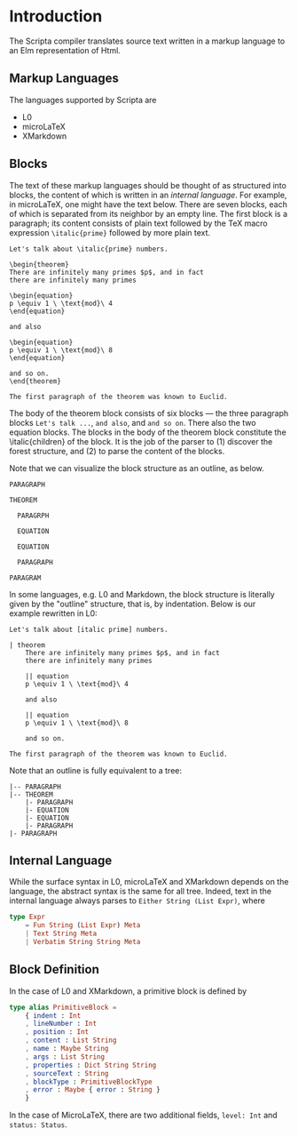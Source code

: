 # Introduction

The Scripta compiler translates source text written
in a markup language to an Elm representation of Html.



## Markup Languages

The languages supported by Scripta are

- L0
- microLaTeX
- XMarkdown

## Blocks

The text of these markup languages 
should be thought of as 
structured into blocks, the content of which 
is written in an _internal language_. 
For example, in microLaTeX, one might have the text
below.  There are seven blocks, each of which 
is separated from its neighbor by an empty line.
The first block is a paragraph; its content consists
of plain text followed by the TeX macro expression 
`\italic{prime}` followed by more plain text.

```text
Let's talk about \italic{prime} numbers.

\begin{theorem}
There are infinitely many primes $p$, and in fact
there are infinitely many primes 

\begin{equation}
p \equiv 1 \ \text{mod}\ 4
\end{equation}

and also

\begin{equation}
p \equiv 1 \ \text{mod}\ 8
\end{equation}

and so on.
\end{theorem}

The first paragraph of the theorem was known to Euclid. 
```
The body of the theorem block consists of six
blocks — the three paragraph blocks `Let's talk ...`,
`and also`, and `and so on`. There also the two
equation blocks.  The blocks in the body of the 
theorem block constitute the \italic{children} of the
block.  It is the job of the parser to (1) discover
the forest structure, and (2) to parse the content
of the blocks.  

Note that we can visualize the block structure
as an outline, as below.  

```text
PARAGRAPH

THEOREM

  PARAGRPH
  
  EQUATION
  
  EQUATION
  
  PARAGRAPH
  
PARAGRAM
```

In some languages, e.g.
L0 and Markdown, the block structure is literally
given by the "outline" structure, that is, by
indentation.  Below is our example rewritten in L0:

```text
Let's talk about [italic prime] numbers.

| theorem
    There are infinitely many primes $p$, and in fact
    there are infinitely many primes 
    
    || equation
    p \equiv 1 \ \text{mod}\ 4
    
    and also
    
    || equation
    p \equiv 1 \ \text{mod}\ 8
    
    and so on.

The first paragraph of the theorem was known to Euclid. 
```

Note that an outline is fully equivalent to a tree:

```text
|-- PARAGRAPH
|-- THEOREM
    |- PARAGRAPH
    |- EQUATION
    |- EQUATION
    |- PARAGRAPH
|- PARAGRAPH
```


## Internal Language

While the surface syntax in L0, microLaTeX and XMarkdown
depends on the language, the abstract syntax is the
same for all tree.  Indeed, text in the internal 
language always parses to `Either String (List Expr)`,
where

```elm
type Expr
    = Fun String (List Expr) Meta
    | Text String Meta
    | Verbatim String String Meta
```

## Block Definition




In the case of L0 and XMarkdown, a primitive
block is defined by

```elm
type alias PrimitiveBlock =
    { indent : Int
    , lineNumber : Int
    , position : Int
    , content : List String
    , name : Maybe String
    , args : List String
    , properties : Dict String String
    , sourceText : String
    , blockType : PrimitiveBlockType
    , error : Maybe { error : String }
    }
```

In the case of
MicroLaTeX, there are two additional fields,
`level: Int` and `status: Status`.


